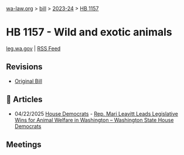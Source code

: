 [wa-law.org](/) > [bill](/bill/) > [2023-24](/bill/2023-24/) > [HB 1157](/bill/2023-24/hb/1157/)

# HB 1157 - Wild and exotic animals
[leg.wa.gov](https://app.leg.wa.gov/billsummary?BillNumber=1157&Year=2023&Initiative=false) | [RSS Feed](./rss.xml)

## Revisions
* [Original Bill](1/)

## 📰 Articles
* 04/22/2025 [House Democrats](/org/house_democrats/) - [Rep. Mari Leavitt Leads Legislative Wins for Animal Welfare in Washington – Washington State House Democrats](https://housedemocrats.wa.gov/blog/2025/04/22/rep-mari-leavitt-leads-legislative-wins-for-animal-welfare-in-washington/#:~:text=HB%201157)

## Meetings